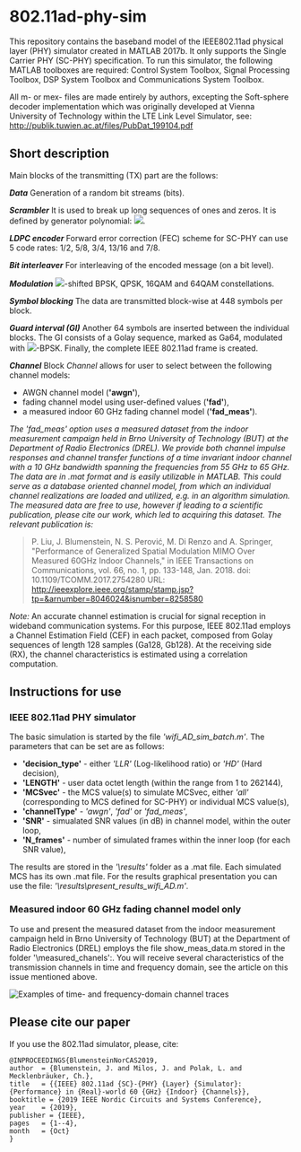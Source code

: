 # 802.11ad-phy-sim
This repository contains the baseband model of the IEEE802.11ad physical layer (PHY) simulator created in MATLAB 2017b. It only supports the Single Carrier PHY (SC-PHY) specification. To run this simulator, the following MATLAB toolboxes are required: Control System Toolbox, Signal Processing Toolbox, DSP System Toolbox and Communications System Toolbox. 

All m- or mex- files are made entirely by authors, excepting the Soft-sphere decoder implementation which was originally developed at Vienna University of Technology within the LTE Link Level Simulator, see: http://publik.tuwien.ac.at/files/PubDat_199104.pdf
    
## Short description
Main blocks of the transmitting (TX) part are the follows:

***Data*** Generation of a random bit streams (bits).

***Scrambler*** It is used to break up long sequences of ones and zeros. It is defined by generator polynomial: ![](https://user-images.githubusercontent.com/55983849/67189872-4dd44100-f3ef-11e9-81b8-0ccb541a7f4e.png).

***LDPC encoder*** Forward error correction (FEC) scheme for SC-PHY can use 5 code rates: 1/2, 5/8, 3/4, 13/16 and 7/8.

***Bit interleaver*** For interleaving of the encoded message (on a bit level).

***Modulation*** ![](https://user-images.githubusercontent.com/55983849/67190065-955acd00-f3ef-11e9-8b52-6e7455de55ab.png)-shifted BPSK, QPSK, 16QAM and 64QAM constellations.

***Symbol blocking*** The data are transmitted block-wise at 448 symbols per block.

***Guard interval (GI)*** Another 64 symbols are inserted between the individual blocks. The GI consists of a Golay sequence, marked as Ga64, modulated with ![](https://user-images.githubusercontent.com/55983849/67190065-955acd00-f3ef-11e9-8b52-6e7455de55ab.png)-BPSK. Finally, the complete IEEE 802.11ad frame is created.

***Channel*** Block *Channel* allows for user to select between the following channel models:
- AWGN channel model (**'awgn'**),
- fading channel model using user-defined values (**'fad'**),
- a measured indoor 60 GHz fading channel model (**'fad_meas'**).

*The *'fad_meas'* option uses a measured dataset from the indoor measurement campaign held in Brno University of Technology (BUT) at the Department of Radio Electronics (DREL). We provide both channel impulse responses and channel transfer functions of a time invariant indoor channel with a 10 GHz bandwidth spanning the frequencies from 55 GHz to 65 GHz. The data are in .mat format and is easily utilizable in MATLAB. This could serve as a database oriented channel model, from which an individual channel realizations are loaded and utilized, e.g. in an algorithm simulation. The measured data are free to use, however if leading to a scientific publication, please cite our work, which led to acquiring this dataset. The relevant publication is:* 

> P. Liu, J. Blumenstein, N. S. Perović, M. Di Renzo and A. Springer, "Performance of Generalized Spatial Modulation MIMO Over Measured 60GHz Indoor Channels," in IEEE Transactions on Communications, vol. 66, no. 1, pp. 133-148, Jan. 2018. doi: 10.1109/TCOMM.2017.2754280 URL: http://ieeexplore.ieee.org/stamp/stamp.jsp?tp=&arnumber=8046024&isnumber=8258580

*Note:* An accurate channel estimation is crucial for signal reception in wideband communication systems. For this purpose, IEEE 802.11ad employs a Channel Estimation Field (CEF) in each packet, composed from Golay sequences of length 128 samples (Ga128, Gb128). At the receiving side (RX), the channel characteristics is estimated using a correlation computation.

## Instructions for use

### IEEE 802.11ad PHY simulator
The basic simulation is started by the file *'wifi_AD_sim_batch.m'*. The parameters that can be set are as follows:
- **'decision_type'** - either *'LLR'* (Log-likelihood ratio) or *'HD'* (Hard decision),
- **'LENGTH'** - user data octet length (within the range from 1 to 262144),
- **'MCSvec'** - the MCS value(s) to simulate MCSvec, either *'all'* (corresponding to MCS defined for SC-PHY) or individual MCS value(s),
- **'channelType'** - *'awgn'*, *'fad'* or *'fad_meas'*,
- **'SNR'** - simualated SNR values (in dB) in channel model, within the outer loop,
- **'N_frames'** - number of simulated frames within the inner loop (for each SNR value),

The results are stored in the *'\results'* folder as a .mat file. Each simulated MCS has its own .mat file. For the results graphical presentation you can use the file: *'\results\present_results_wifi_AD.m'*. 


### Measured indoor 60 GHz fading channel model only
To use and present the measured dataset from the indoor measurement campaign held in Brno University of Technology (BUT) at the Department of Radio Electronics (DREL) employs the file show_meas_data.m stored in the folder '\measured_chanels':. You will receive several characteristics of the transmission channels in time and frequency domain, see the article on this issue mentioned above.

![Examples of time- and frequency-domain channel traces](https://user-images.githubusercontent.com/55983849/67467406-f7623f00-f648-11e9-8acd-8eacbe66e315.png)


## Please cite our paper
If you use the 802.11ad simulator, please, cite:

    @INPROCEEDINGS{BlumensteinNorCAS2019,
    author  = {Blumenstein, J. and Milos, J. and Polak, L. and Mecklenbräuker, Ch.},
    title   = {{IEEE} 802.11ad {SC}-{PHY} {Layer} {Simulator}: {Performance} in {Real}-world 60 {GHz} {Indoor} {Channels}},
    booktitle = {2019 IEEE Nordic Circuits and Systems Conference},
    year    = {2019},
    publisher = {IEEE},
    pages   = {1--4},
    month   = {Oct}
    }
